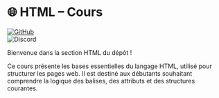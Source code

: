 # 🌐 HTML – Cours

[![GitHub](https://img.shields.io/badge/GitHub-AlexerV-181717?logo=github)](https://github.com/AlexerV)<br>
![Discord](https://img.shields.io/badge/Discord-.alexer-5865F2?logo=discord&logoColor=white)

Bienvenue dans la section HTML du dépôt !

Ce cours présente les bases essentielles du langage HTML, utilisé pour structurer les pages web. Il est destiné aux débutants souhaitant comprendre la logique des balises, des attributs et des structures courantes.

